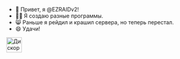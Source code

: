 <!--- ВНИМАНИЕ, это не проект.
Это описание моего профиля!--->

- 👋 Привет, я @EZRAIDv2!
- 🧑‍💻 Я создаю разные программы.
- 😸 Раньше я рейдил и крашил сервера,  но теперь перестал.
- 😄 Удачи!

<img src="https://github.com/EZRAIDv2/EZRAIDv2/blob/main/DiscordIcon-glitched.gif" width="40" height="40" alt='ДискордЛогоГиф'/>
<!---
EZRAIDv2/EZRAIDv2 is a ✨ special ✨ repository because its `README.md` (this file) appears on your GitHub profile.
You can click the Preview link to take a look at your changes.
--->
